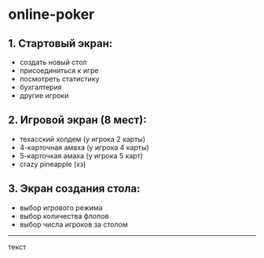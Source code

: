 # online-poker
## 1. Стартовый экран:
  - создать новый стол
  - присоединиться к игре
  - посмотреть статистику
  - бухгалтерия
  - другие игроки

## 2. Игровой экран (8 мест): 
  - техасский холдем (у игрока 2 карты)
  - 4-карточная амаха (у игрока 4 карты)
  - 5-карточкая амаха (у игрока 5 карт)
  - crazy pineapple (хз)
  
## 3. Экран создания стола:
  - выбор игрового режима
  - выбор количества флопов
  - выбор числа игроков за столом
<hr>
<p style="red">текст</p>
